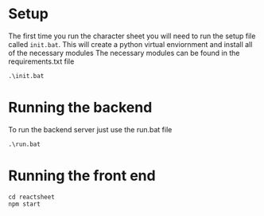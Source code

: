 # Setup

The first time you run the character sheet you will need to run the setup file called `init.bat`.
This will create a python virtual enviornment and install all of the necessary modules
The necessary modules can be found in the requirements.txt file

```
.\init.bat
```

# Running the backend

To run the backend server just use the run.bat file

```
.\run.bat
```

# Running the front end

```
cd reactsheet
npm start
```
